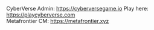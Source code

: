 CyberVerse Admin: https://cyberversegame.io
Play here: https://playcyberverse.com  
Metafrontier CM: https://metafrontier.xyz  




<!---
gammahazard/gammahazard is a ✨ special ✨ repository because its `README.md` (this file) appears on your GitHub profile.
You can click the Preview link to take a look at your changes.
--->
